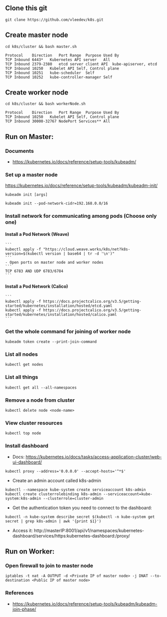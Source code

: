 ## Clone this git
```
git clone https://github.com/vleedev/k8s.git
```
## Create master node
```
cd k8s/cluster && bash master.sh
```
```
Protocol	Direction	Port Range	Purpose	Used By
TCP	Inbound	6443*	Kubernetes API server	All
TCP	Inbound	2379-2380	etcd server client API	kube-apiserver, etcd
TCP	Inbound	10250	Kubelet API	Self, Control plane
TCP	Inbound	10251	kube-scheduler	Self
TCP	Inbound	10252	kube-controller-manager	Self
```
## Create worker node
```
cd k8s/cluster && bash workerNode.sh
```
```
Protocol	Direction	Port Range	Purpose	Used By
TCP	Inbound	10250	Kubelet API	Self, Control plane
TCP	Inbound	30000-32767	NodePort Services**	All
```
## Run on Master:
  ### Documents
  - https://kubernetes.io/docs/reference/setup-tools/kubeadm/
  ### Set up a master node
  https://kubernetes.io/docs/reference/setup-tools/kubeadm/kubeadm-init/
  ```
  kubeadm init [args]
  ```
  ```
  kubeadm init --pod-network-cidr=192.168.0.0/16
  ```
  ### Install network for communicating among pods (Choose only one)
  #### Install a Pod Network (Weave)
    ```
    kubectl apply -f "https://cloud.weave.works/k8s/net?k8s-version=$(kubectl version | base64 | tr -d '\n')"
    ```
    - Open ports on master node and worker nodes
    ```
    TCP 6783 AND UDP 6783/6784
    ```
  #### Install a Pod Network (Calico)
    ```
    kubectl apply -f https://docs.projectcalico.org/v3.5/getting-started/kubernetes/installation/hosted/etcd.yaml
    kubectl apply -f https://docs.projectcalico.org/v3.5/getting-started/kubernetes/installation/hosted/calico.yaml
    ```
  ### Get the whole command for joining of worker node
  ```
  kubeadm token create --print-join-command
  ```
  ### List all nodes
  ```
  kubectl get nodes
  ```
  ### List all things
  ```
  kubectl get all --all-namespaces
  ```
  ### Remove a node from cluster
  ```
  kubectl delete node <node-name>
  ```
  ### View cluster resources
  ```
  kubectl top node
  ```
  ### Install dashboard
  - Docs: https://kubernetes.io/docs/tasks/access-application-cluster/web-ui-dashboard/
  ```
  kubectl proxy --address='0.0.0.0' --accept-hosts='^*$'
  ```
  - Create an admin account called k8s-admin
  ```
  kubectl --namespace kube-system create serviceaccount k8s-admin
  kubectl create clusterrolebinding k8s-admin --serviceaccount=kube-system:k8s-admin --clusterrole=cluster-admin
  ```
  - Get the authentication token you need to connect to the dashboard:
  ```
  kubectl -n kube-system describe secret $(kubectl -n kube-system get secret | grep k8s-admin | awk '{print $1}')
  ```
  - Access it:
  http://masterIP:8001/api/v1/namespaces/kubernetes-dashboard/services/https:kubernetes-dashboard:/proxy/
## Run on Worker:
  ### Open firewall to join to master node
  ```
  iptables -t nat -A OUTPUT -d <Private IP of master node> -j DNAT --to-destination <Public IP of master node>
  ```
  ### References
  - https://kubernetes.io/docs/reference/setup-tools/kubeadm/kubeadm-join-phase/
